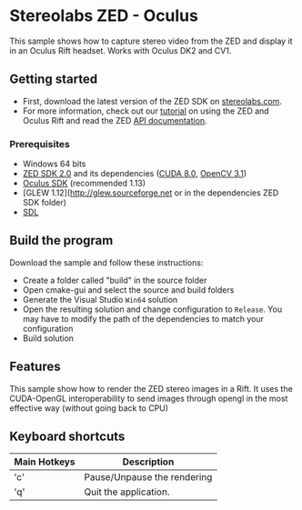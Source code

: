 # Stereolabs ZED - Oculus

This sample shows how to capture stereo video from the ZED and display it in an Oculus Rift headset. Works with Oculus DK2 and CV1.

## Getting started

- First, download the latest version of the ZED SDK on [stereolabs.com](https://www.stereolabs.com).
- For more information, check out our [tutorial](https://www.stereolabs.com/blog/index.php/2015/11/17/using-the-zed-with-oculus/) on using the ZED and Oculus Rift and read the ZED [API documentation](https://www.stereolabs.com/developers/documentation/API/).


### Prerequisites

- Windows 64 bits
- [ZED SDK 2.0](https://www.stereolabs.com/developers/) and its dependencies ([CUDA 8.0](https://developer.nvidia.com/cuda-downloads), [OpenCV 3.1](http://opencv.org/downloads.html))
- [Oculus SDK](https://developer.oculus.com/downloads/package/oculus-sdk-for-windows/) (recommended 1.13)
- [GLEW 1.12](http://glew.sourceforge.net or in the dependencies ZED SDK folder)
- [SDL](http://libsdl.org/download-2.0.php)


## Build the program

Download the sample and follow these instructions:

  - Create a folder called "build" in the source folder
  - Open cmake-gui and select the source and build folders
  - Generate the Visual Studio `Win64` solution
  - Open the resulting solution and change configuration to `Release`.
  You may have to modify the path of the dependencies to match your configuration
  - Build solution


## Features

This sample show how to render the ZED stereo images in a Rift.
It uses the CUDA-OpenGL interoperability to send images through opengl in the most effective way (without going back to CPU)



## Keyboard shortcuts

 Main Hotkeys                    |           Description                                       
 ------------------------------|-------------------------------------------------------------   
 'c'                   | Pause/Unpause the rendering                                                                                                       
  'q'                     | Quit the application.                                                       


